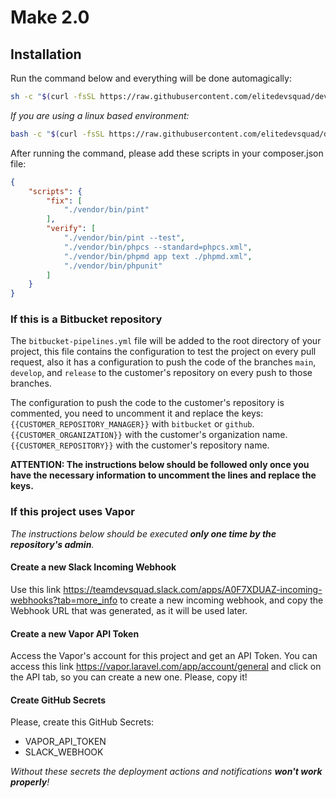 # Make 2.0

## Installation

Run the command below and everything will be done automagically:

```bash
sh -c "$(curl -fsSL https://raw.githubusercontent.com/elitedevsquad/devsquad-setup/master/run)"
```

_If you are using a linux based environment:_

```bash
bash -c "$(curl -fsSL https://raw.githubusercontent.com/elitedevsquad/devsquad-setup/master/run)"
```

After running the command, please add these scripts in your composer.json file:

```json
{
    "scripts": {
        "fix": [
            "./vendor/bin/pint"
        ],
        "verify": [
            "./vendor/bin/pint --test",
            "./vendor/bin/phpcs --standard=phpcs.xml",
            "./vendor/bin/phpmd app text ./phpmd.xml",
            "./vendor/bin/phpunit"
        ]
    }
}
```

### If this is a Bitbucket repository

The `bitbucket-pipelines.yml` file will be added to the root directory of your project, this file contains the
configuration to test the project on every pull request, also it has a configuration to push the code of the
branches `main`, `develop`, and `release` to the customer's repository on every push to those branches.

The configuration to push the code to the customer's repository is commented, you need to uncomment it and replace the keys:
`{{CUSTOMER_REPOSITORY_MANAGER}}` with `bitbucket` or `github`.
`{{CUSTOMER_ORGANIZATION}}` with the customer's organization name.
`{{CUSTOMER_REPOSITORY}}` with the customer's repository name.

**ATTENTION: The instructions below should be followed only once you have the necessary information to uncomment the lines and replace the keys.**

### If this project uses Vapor

_The instructions below should be executed **only one time by the repository's admin**._

#### Create a new Slack Incoming Webhook

Use this link https://teamdevsquad.slack.com/apps/A0F7XDUAZ-incoming-webhooks?tab=more_info to create a new incoming
webhook, and copy the Webhook URL that was generated, as it will be used later.

#### Create a new Vapor API Token

Access the Vapor's account for this project and get an API Token. You can access this
link https://vapor.laravel.com/app/account/general and click on the API tab, so you can create a new one. Please, copy
it!

#### Create GitHub Secrets

Please, create this GitHub Secrets:

- VAPOR_API_TOKEN
- SLACK_WEBHOOK

_Without these secrets the deployment actions and notifications **won't work properly**!_
